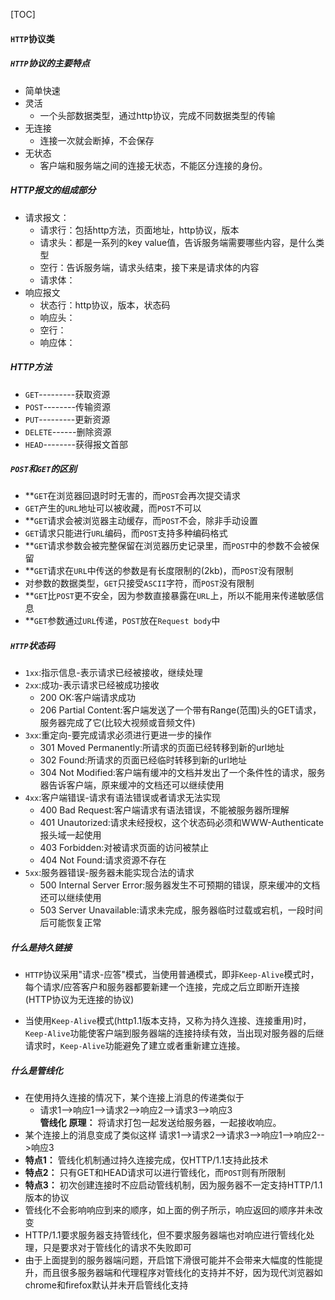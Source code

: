 [TOC]

#### `HTTP`协议类
##### `HTTP`协议的主要特点
+ 简单快速
+ 灵活
    + 一个头部数据类型，通过http协议，完成不同数据类型的传输
+ 无连接
    + 连接一次就会断掉，不会保存
+ 无状态
    + 客户端和服务端之间的连接无状态，不能区分连接的身份。

##### HTTP报文的组成部分
+ 请求报文：
    + 请求行：包括http方法，页面地址，http协议，版本
    + 请求头：都是一系列的key value值，告诉服务端需要哪些内容，是什么类型
    + 空行：告诉服务端，请求头结束，接下来是请求体的内容
    + 请求体：
+ 响应报文
    + 状态行：http协议，版本，状态码
    + 响应头：
    + 空行：
    + 响应体：

##### HTTP方法
+ `GET`---------获取资源
+ `POST`--------传输资源
+ `PUT`---------更新资源
+ `DELETE`------删除资源
+ `HEAD`--------获得报文首部

##### `POST`和`GET`的区别
+ **`GET`在浏览器回退时时无害的，而`POST`会再次提交请求
+ `GET`产生的`URL`地址可以被收藏，而`POST`不可以
+ **`GET`请求会被浏览器主动缓存，而`POST`不会，除非手动设置
+ `GET`请求只能进行`URL`编码，而`POST`支持多种编码格式
+ **`GET`请求参数会被完整保留在浏览器历史记录里，而`POST`中的参数不会被保留
+ **`GET`请求在`URL`中传送的参数是有长度限制的(2kb)，而`POST`没有限制
+ 对参数的数据类型，`GET`只接受`ASCII`字符，而`POST`没有限制
+ **`GET`比`POST`更不安全，因为参数直接暴露在`URL`上，所以不能用来传递敏感信息
+ **`GET`参数通过`URL`传递，`POST`放在`Request body`中


##### `HTTP`状态码
+ `1xx`:指示信息-表示请求已经被接收，继续处理
+ `2xx`:成功-表示请求已经被成功接收
    + 200 OK:客户端请求成功
    + 206 Partial Content:客户端发送了一个带有Range(范围)头的GET请求，服务器完成了它(比较大视频或音频文件)
+ `3xx`:重定向-要完成请求必须进行更进一步的操作
    + 301 Moved Permanently:所请求的页面已经转移到新的url地址
    + 302 Found:所请求的页面已经临时转移到新的url地址
    + 304 Not Modified:客户端有缓冲的文档并发出了一个条件性的请求，服务器告诉客户端，原来缓冲的文档还可以继续使用
+ `4xx`:客户端错误-请求有语法错误或者请求无法实现
    + 400 Bad Request:客户端请求有语法错误，不能被服务器所理解
    + 401 Unautorized:请求未经授权，这个状态码必须和WWW-Authenticate报头域一起使用
    + 403 Forbidden:对被请求页面的访问被禁止
    + 404 Not Found:请求资源不存在
+ `5xx`:服务器错误-服务器未能实现合法的请求
    + 500 Internal Server Error:服务器发生不可预期的错误，原来缓冲的文档还可以继续使用
    + 503 Server Unavailable:请求未完成，服务器临时过载或宕机，一段时间后可能恢复正常

##### 什么是持久链接
+ `HTTP`协议采用"请求-应答"模式，当使用普通模式，即非`Keep-Alive`模式时，每个请求/应答客户和服务器都要新建一个连接，完成之后立即断开连接(HTTP协议为无连接的协议)

+ 当使用`Keep-Alive`模式(http1.1版本支持，又称为持久连接、连接重用)时，`Keep-Alive`功能使客户端到服务器端的连接持续有效，当出现对服务器的后继请求时，`Keep-Alive`功能避免了建立或者重新建立连接。

##### 什么是管线化

+ 在使用持久连接的情况下，某个连接上消息的传递类似于
    + 请求1-->响应1-->请求2-->响应2-->请求3-->响应3<br/>
**管线化**
    **原理：** 将请求打包一起发送给服务器，一起接收响应。
+ 某个连接上的消息变成了类似这样
    请求1-->请求2-->请求3-->响应1-->响应2-->响应3
+ **特点1：** 管线化机制通过持久连接完成，仅HTTP/1.1支持此技术
+ **特点2：** 只有GET和HEAD请求可以进行管线化，而`POST`则有所限制
+ **特点3：** 初次创建连接时不应启动管线机制，因为服务器不一定支持HTTP/1.1版本的协议
+ 管线化不会影响响应到来的顺序，如上面的例子所示，响应返回的顺序并未改变
+ HTTP/1.1要求服务器支持管线化，但不要求服务器端也对响应进行管线化处理，只是要求对于管线化的请求不失败即可
+ 由于上面提到的服务器端问题，开启馆下滑很可能并不会带来大幅度的性能提升，而且很多服务器端和代理程序对管线化的支持并不好，因为现代浏览器如chrome和firefox默认并未开启管线化支持